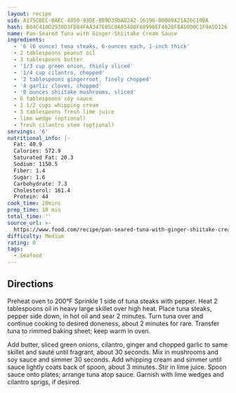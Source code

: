 ```yaml
---
layout: recipe
uid: A175CBEC-BAEC-4050-93DE-B89D39DAD242-16196-00000A21A26C10BA
hash: B04C410D2930D3FD84FAA347E05C0A05408F88990EF4026F8A50D0C1F9A5D126
name: Pan-Seared Tuna with Ginger-Shiitake Cream Sauce
ingredients:
  - '6 (6 ounce) tuna steaks, 6-ounces each, 1-inch thick'
  - 2 tablespoons peanut oil
  - 3 tablespoons butter
  - '1/3 cup green onion, thinly sliced'
  - '1/4 cup cilantro, chopped'
  - '2 tablespoons gingerroot, finely chopped'
  - '4 garlic cloves, chopped'
  - '8 ounces shiitake mushrooms, sliced'
  - 6 tablespoons soy sauce
  - 1 1/2 cups whipping cream
  - 3 tablespoons fresh lime juice
  - lime wedge (optional)
  - fresh cilantro stem (optional)
servings: '6'
nutritional_info: |-
  Fat: 40.9
  Calories: 572.9
  Saturated Fat: 20.3
  Sodium: 1150.5
  Fiber: 1.4
  Sugar: 1.6
  Carbohydrate: 7.3
  Cholesterol: 161.4
  Protein: 44
cook_time: 20mins
prep_time: 10 min
total_time: ''
source_url: >-
  https://www.food.com/recipe/pan-seared-tuna-with-ginger-shiitake-cream-sauce-178165
difficulty: Medium
rating: 0
tags:
  - Seafood
---
```


## Directions

Preheat oven to 200°F Sprinkle 1 side of tuna steaks with pepper. Heat 2 tablespoons oil in heavy large skillet over high heat. Place tuna steaks, pepper side down, in hot oil and sear 2 minutes. Turn tuna over and continue cooking to desired doneness, about 2 minutes for rare. Transfer tuna to rimmed baking sheet; keep warm in oven.

Add butter, sliced green onions, cilantro, ginger and chopped garlic to same skillet and sauté until fragrant, about 30 seconds. Mix in mushrooms and soy sauce and simmer 30 seconds. Add whipping cream and simmer until sauce lightly coats back of spoon, about 3 minutes. Stir in lime juice. Spoon sauce onto plates; arrange tuna atop sauce. Garnish with lime wedges and cilantro sprigs, if desired.
